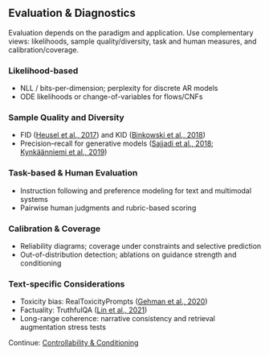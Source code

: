 ## Evaluation & Diagnostics

Evaluation depends on the paradigm and application. Use complementary views: likelihoods, sample quality/diversity, task and human measures, and calibration/coverage.

### Likelihood-based
- NLL / bits-per-dimension; perplexity for discrete AR models
- ODE likelihoods or change-of-variables for flows/CNFs

### Sample Quality and Diversity
- FID \([Heusel et al., 2017](https://arxiv.org/abs/1706.08500)) and KID \([Binkowski et al., 2018](https://arxiv.org/abs/1801.01401))
- Precision–recall for generative models \([Sajjadi et al., 2018](https://arxiv.org/abs/1806.00035); [Kynkäänniemi et al., 2019](https://arxiv.org/abs/1904.06991))

### Task-based & Human Evaluation
- Instruction following and preference modeling for text and multimodal systems
- Pairwise human judgments and rubric-based scoring

### Calibration & Coverage
- Reliability diagrams; coverage under constraints and selective prediction
- Out-of-distribution detection; ablations on guidance strength and conditioning

### Text-specific Considerations
- Toxicity bias: RealToxicityPrompts \([Gehman et al., 2020](https://arxiv.org/abs/2009.11462))
- Factuality: TruthfulQA \([Lin et al., 2021](https://arxiv.org/abs/2109.07958))
- Long-range coherence: narrative consistency and retrieval augmentation stress tests

Continue: [Controllability & Conditioning](./09-controllability-and-conditioning.md)


